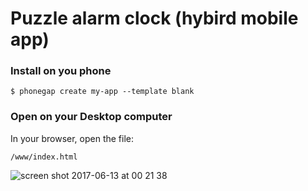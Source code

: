 # Puzzle alarm clock (hybird mobile app)

### Install on you phone

    $ phonegap create my-app --template blank

### Open on your Desktop computer

In your browser, open the file:

    /www/index.html


![screen shot 2017-06-13 at 00 21 38](https://user-images.githubusercontent.com/13424602/27066091-a628d83c-4fcf-11e7-8093-80d993aae762.png)

